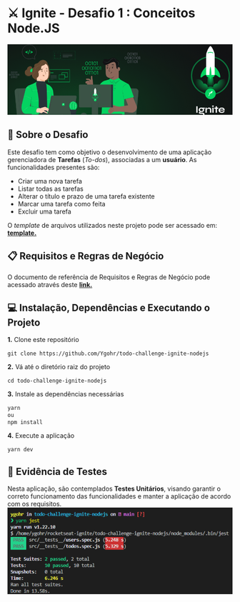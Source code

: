 # ⚔️ Ignite - Desafio 1 : Conceitos Node.JS
![](assets/capa_ignite.png)
<br>

## :pushpin: Sobre o Desafio
Este desafio tem como objetivo o desenvolvimento de uma aplicação gerenciadora de **Tarefas** (_To-dos_), associadas a um **usuário**. 
As funcionalidades presentes são:
- Criar uma nova tarefa
- Listar todas as tarefas
- Alterar o título e prazo de uma tarefa existente
- Marcar uma tarefa como feita
- Excluir uma tarefa

O _template_ de arquivos utilizados neste projeto pode ser acessado em: [**template.**](https://github.com/rocketseat-education/ignite-template-conceitos-do-nodejs)

## 📋 Requisitos e Regras de Negócio
O documento de referência de Requisitos e Regras de Negócio pode acessado através deste [**link.**](https://www.notion.so/Requisitos-e-Regras-de-Neg-cio-TodosAPI-639401aa8c6f4b48b5aa1db7c53ab107)

## 💻 Instalação, Dependências e Executando o Projeto
**1.** Clone este repositório 
```
git clone https://github.com/Ygohr/todo-challenge-ignite-nodejs
``` 
**2.** Vá até o diretório raiz do projeto
```
cd todo-challenge-ignite-nodejs
``` 
**3.** Instale as dependências necessárias
```
yarn 
ou
npm install
```
**4.** Execute a aplicação
```
yarn dev
```

## :syringe: Evidência de Testes
Nesta aplicação, são contemplados **Testes Unitários**, visando garantir o correto funcionamento das funcionalidades e manter a aplicação de acordo com os requisitos. <br/>
![](assets/test_evidence.png)
